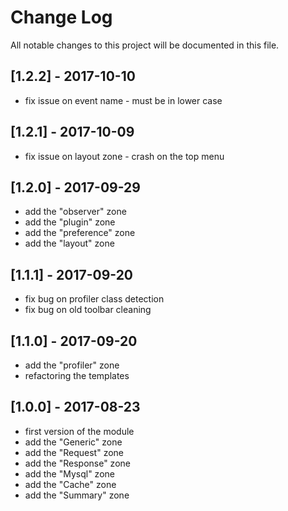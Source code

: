 # Change Log

All notable changes to this project will be documented in this file.

## [1.2.2] - 2017-10-10

  * fix issue on event name - must be in lower case

## [1.2.1] - 2017-10-09

  * fix issue on layout zone - crash on the top menu

## [1.2.0] - 2017-09-29

  * add the "observer" zone
  * add the "plugin" zone
  * add the "preference" zone
  * add the "layout" zone
  
## [1.1.1] - 2017-09-20

  * fix bug on profiler class detection
  * fix bug on old toolbar cleaning
  
## [1.1.0] - 2017-09-20

  * add the "profiler" zone
  * refactoring the templates

## [1.0.0] - 2017-08-23

  * first version of the module
  * add the "Generic" zone
  * add the "Request" zone
  * add the "Response" zone
  * add the "Mysql" zone
  * add the "Cache" zone
  * add the "Summary" zone
  
